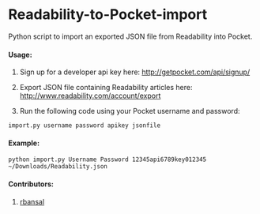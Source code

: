 # Readability-to-Pocket-import

Python script to import an exported JSON file from Readability into Pocket.

#### Usage:

1. Sign up for a developer api key here: http://getpocket.com/api/signup/

2. Export JSON file containing Readability articles here: http://www.readability.com/account/export

3. Run the following code using your Pocket username and password:
 
```
import.py username password apikey jsonfile
```
#### Example:
```
python import.py Username Password 12345api6789key012345 ~/Downloads/Readability.json
```
#### Contributors:
1. [rbansal](https://github.com/rbansal)